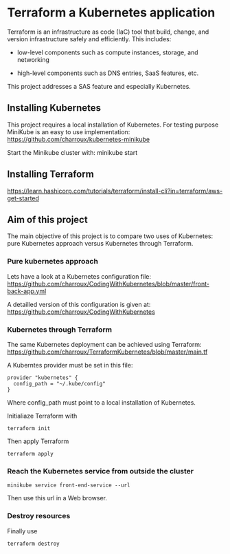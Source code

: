 # Terraform a Kubernetes application
Terraform is an infrastructure as code (IaC) tool that build, change, and version infrastructure safely and efficiently.
This includes:

- low-level components such as compute instances, storage, and networking

- high-level components such as DNS entries, SaaS features, etc. 

This project addresses a SAS feature and especially Kubernetes.

## Installing Kubernetes

This project requires a local installation of Kubernetes. For testing purpose MiniKube is an easy to use implementation: 
https://github.com/charroux/kubernetes-minikube

Start the Minikube cluster with: minikube start

## Installing Terraform

https://learn.hashicorp.com/tutorials/terraform/install-cli?in=terraform/aws-get-started

## Aim of this project

The main objective of this project is to compare two uses of Kubernetes: pure Kubernetes approach versus Kubernetes through Terraform.

### Pure kubernetes approach

Lets have a look at a Kubernetes configuration file: https://github.com/charroux/CodingWithKubernetes/blob/master/front-back-app.yml

A detailled version of this configuration is given at: https://github.com/charroux/CodingWithKubernetes

### Kubernetes through Terraform

The same Kubernetes deployment can be achieved using Terraform: https://github.com/charroux/TerraformKubernetes/blob/master/main.tf

A Kuberntes provider must be set in this file:
```
provider "kubernetes" {
  config_path = "~/.kube/config"
}
```
Where config_path must point to a local installation of Kubernetes.

Initialiaze Terraform with 
```
terraform init
```
Then apply Terraform
```
terraform apply
```
### Reach the Kubernetes service from outside the cluster

```
minikube service front-end-service --url
```
Then use this url in a Web browser.
### Destroy resources
Finally use
```
terraform destroy
```

